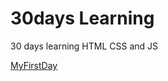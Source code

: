 # 30days Learning

30 days learning HTML CSS and JS

[MyFirstDay](https://hoanggbao00.github.io/30days/Day1/)
